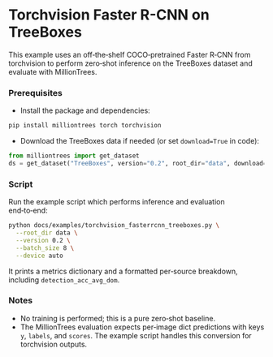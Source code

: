 # Torchvision Faster R-CNN on TreeBoxes

This example uses an off‑the‑shelf COCO‑pretrained Faster R‑CNN from torchvision to perform zero‑shot inference on the TreeBoxes dataset and evaluate with MillionTrees.

### Prerequisites

- Install the package and dependencies:

```bash
pip install milliontrees torch torchvision
```

- Download the TreeBoxes data if needed (or set `download=True` in code):

```python
from milliontrees import get_dataset
ds = get_dataset("TreeBoxes", version="0.2", root_dir="data", download=True)
```

### Script

Run the example script which performs inference and evaluation end‑to‑end:

```bash
python docs/examples/torchvision_fasterrcnn_treeboxes.py \
  --root_dir data \
  --version 0.2 \
  --batch_size 8 \
  --device auto
```

It prints a metrics dictionary and a formatted per‑source breakdown, including `detection_acc_avg_dom`.

### Notes

- No training is performed; this is a pure zero‑shot baseline.
- The MillionTrees evaluation expects per‑image dict predictions with keys `y`, `labels`, and `scores`. The example script handles this conversion for torchvision outputs.

